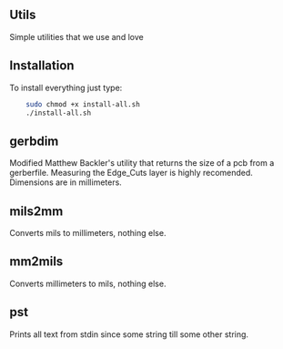 Utils
-----

Simple utilities that we use and love


Installation
------------

To install everything just type:


```sh
    sudo chmod +x install-all.sh
    ./install-all.sh
```


gerbdim
-------

Modified Matthew Backler's utility that returns the size of a pcb from a gerberfile.
Measuring the Edge_Cuts layer is highly recomended.
Dimensions are in millimeters.


mils2mm
-------

Converts mils to millimeters, nothing else.


mm2mils
-------

Converts millimeters to mils, nothing else.


pst
---

Prints all text from stdin since some string till some other string.
